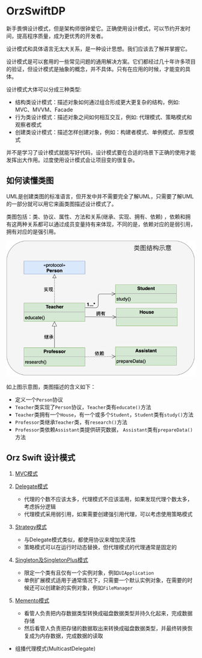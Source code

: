 # OrzSwiftDP

新手畏惧设计模式，但是架构师很钟爱它。正确使用设计模式，可以节约开发时间，提高程序质量，成为更优秀的开发者。

设计模式和具体语言无太大关系，是一种设计思想。我们应该去了解并掌握它。

设计模式是可以套用的一些常见问题的通用解决方案。它们都经过几十年许多项目的验证，但设计模式是抽象的概念，并不具体。只有在应用的时候，才能变的具体。

设计模式大体可以分成三种类型: 

- 结构类设计模式：描述对象如何通过组合形成更大更复杂的结构，例如: MVC、MVVM、Facade
- 行为类设计模式：描述对象之间如何相互交互，例如: 代理模式、策略模式和观察者模式
- 创建类设计模式：描述怎样创建对象，例如：构建者模式、单例模式、原型模式

并不是学习了设计模式就能写好代码，设计模式要在合适的场景下正确的使用才能发挥出大作用。过度使用设计模式会让项目变的很复杂。

## 如何读懂类图

UML是创建类图的标准语言，但开发中并不需要完全了解UML，只需要了解UML的一部分就可以用它来画类图描述设计模式了。

类图包括：类、协议、属性、方法和关系(继承、实现、拥有、依赖) ，依赖和拥有这两种关系都可以通过成员变量持有来体现，不同的是，依赖对应的是弱引用，拥有对应的是强引用。

![类图示意](resources/ClassDiagram.png)

如上图示意图，类图描述的含义如下：

- 定义一个`Person`协议
- `Teacher`类实现了`Person`协议，`Teacher`类有`educate()`方法
- `Teacher`类拥有一个`House`，有一个或多个`Student`，`Student`类有`study()`方法
- `Professor`类继承`Teacher`类，有`research()`方法
- `Professor`类依赖`Assistant`类提供研究数据， `Assistant`类有`prepareData()`方法

## Orz Swift 设计模式

1. [MVC模式](resources/MVC.png)

2. [Delegate模式](resources/Delegate.png)
    - 代理的个数不应该太多，代理模式不应该滥用，如果发现代理个数太多，考虑拆分逻辑
    - 代理模式采用弱引用，如果需要创建强引用代理，可以考虑使用策略模式
    
3. [Strategy模式](resources/Strategy.png)
    - 与Delegate模式类似，都使用协议来增加灵活性
    - 策略模式可以在运行时动态替换，但代理模式的代理通常是固定的
    
4. [Singleton及SingletonPlus模式](resources/SingletonAndSingletonPlus.png)
    - 限定一个类有且仅有一个实例对象，例如`UIApplication`
    - 单例扩展模式适用于通常情况下，只需要一个默认实例对象，在需要的时候还可以创建新的实例对象，例如`FileManager`
    
5. [Memento模式](resources/Memento.png)
    - 看管人负责把内存数据类型转换成磁盘数据类型并持久化起来，完成数据存储
    - 然后看管人负责把存储的数据取出来转换成磁盘数据类型，并最终转换恢复成为内存数据，完成数据的读取

- 组播代理模式(MulticastDelegate)
